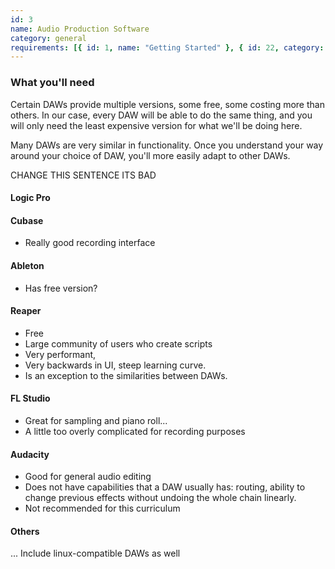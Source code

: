 ```yaml
---
id: 3
name: Audio Production Software
category: general
requirements: [{ id: 1, name: "Getting Started" }, { id: 22, category: Concept, name: "DAW" }]
---
```


### What you'll need

Certain DAWs provide multiple versions, some free, some costing more than others. In our case, every DAW will be able to do the same thing, and you will only need the least expensive version for what we'll be doing here.

Many DAWs are very similar in functionality. Once you understand your way around your choice of DAW, you'll more easily adapt to other DAWs.

CHANGE THIS SENTENCE ITS BAD

#### Logic Pro

#### Cubase

- Really good recording interface

#### Ableton

- Has free version?

#### Reaper

- Free
- Large community of users who create scripts
- Very performant,
- Very backwards in UI, steep learning curve.
- Is an exception to the similarities between DAWs.

#### FL Studio

- Great for sampling and piano roll...
- A little too overly complicated for recording purposes

#### Audacity

- Good for general audio editing
- Does not have capabilities that a DAW usually has: routing, ability to change previous effects without undoing the whole chain linearly.
- Not recommended for this curriculum

#### Others

... Include linux-compatible DAWs as well
